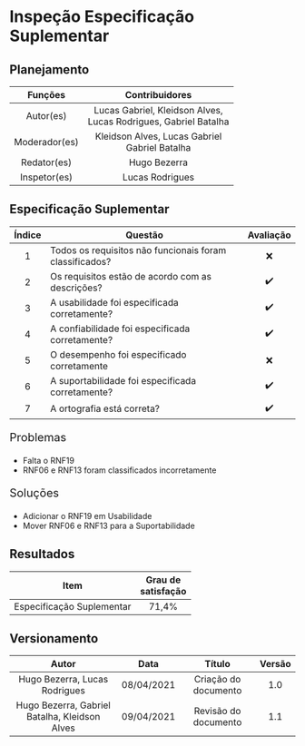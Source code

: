 # Inspeção Especificação Suplementar

## Planejamento

| Funções   |   Contribuidores   |
| :----------: | :----: |
| Autor(es)    |   Lucas Gabriel, Kleidson Alves,<br>Lucas Rodrigues, Gabriel Batalha   |
| Moderador(es)| Kleidson Alves, Lucas Gabriel<br>Gabriel Batalha|
| Redator(es)  | Hugo Bezerra |
| Inspetor(es) |  Lucas Rodrigues |

## Especificação Suplementar
|Índice|Questão|Avaliação|
|:--:|--|:--:|
|1|Todos os requisitos não funcionais foram classificados?|:x:
|2|Os requisitos estão de acordo com as descrições?|:heavy_check_mark:
|3|A usabilidade foi especificada corretamente?|:heavy_check_mark:
|4|A confiabilidade foi especificada corretamente?|:heavy_check_mark:
|5|O desempenho foi especificado corretamente|:x:
|6|A suportabilidade foi especificada corretamente?|:heavy_check_mark:
|7|A ortografia está correta?|:heavy_check_mark:

<div style= "font-size:20px;"><p>Problemas</p></div>

- Falta o RNF19
- RNF06 e RNF13 foram classificados incorretamente

<div style= "font-size:20px;"><p>Soluções</p></div>

- Adicionar o RNF19 em Usabilidade
- Mover RNF06 e RNF13 para a Suportabilidade

## Resultados

|Item|Grau de <br>satisfação|
|--|:--:|
|Especificação Suplementar|71,4%|

## Versionamento

| Autor     | Data       | Título     | Versão     |
| :--------:| :--------: | :--------: | :--------: |
|Hugo Bezerra, Lucas Rodrigues|08/04/2021|Criação do documento|1.0|
|Hugo Bezerra, Gabriel Batalha, Kleidson Alves|09/04/2021|Revisão do documento|1.1|